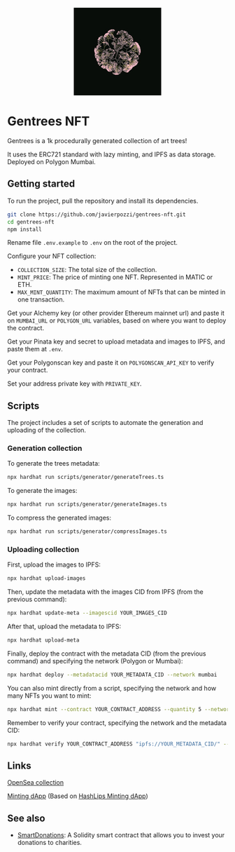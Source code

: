 <p align="center">
    <img src="./assets/image.jpg" alt="Gentrees">
</p>

# Gentrees NFT

Gentrees is a 1k procedurally generated collection of art trees!

It uses the ERC721 standard with lazy minting, and IPFS as data storage. Deployed on Polygon Mumbai.

## Getting started

To run the project, pull the repository and install its dependencies.

```bash
git clone https://github.com/javierpozzi/gentrees-nft.git
cd gentrees-nft
npm install
```

Rename file `.env.example` to `.env` on the root of the project.

Configure your NFT collection:

- `COLLECTION_SIZE`: The total size of the collection.
- `MINT_PRICE`: The price of minting one NFT. Represented in MATIC or ETH.
- `MAX_MINT_QUANTITY`: The maximum amount of NFTs that can be minted in one transaction.

Get your Alchemy key (or other provider Ethereum mainnet url) and paste it on `MUMBAI_URL` or `POLYGON_URL` variables, based on where you want to deploy the contract.

Get your Pinata key and secret to upload metadata and images to IPFS, and paste them at `.env`.

Get your Polygonscan key and paste it on `POLYGONSCAN_API_KEY` to verify your contract.

Set your address private key with `PRIVATE_KEY`.

## Scripts

The project includes a set of scripts to automate the generation and uploading of the collection.

### Generation collection

To generate the trees metadata:

```bash
npx hardhat run scripts/generator/generateTrees.ts
```

To generate the images:

```bash
npx hardhat run scripts/generator/generateImages.ts
```

To compress the generated images:

```bash
npx hardhat run scripts/generator/compressImages.ts
```

### Uploading collection

First, upload the images to IPFS:

```bash
npx hardhat upload-images
```

Then, update the metadata with the images CID from IPFS (from the previous command):

```bash
npx hardhat update-meta --imagescid YOUR_IMAGES_CID
```

After that, upload the metadata to IPFS:

```bash
npx hardhat upload-meta
```

Finally, deploy the contract with the metadata CID (from the previous command) and specifying the network (Polygon or Mumbai):

```bash
npx hardhat deploy --metadatacid YOUR_METADATA_CID --network mumbai
```

You can also mint directly from a script, specifying the network and how many NFTs you want to mint:

```bash
npx hardhat mint --contract YOUR_CONTRACT_ADDRESS --quantity 5 --network mumbai
```

Remember to verify your contract, specifying the network and the metadata CID:

```bash
npx hardhat verify YOUR_CONTRACT_ADDRESS "ipfs://YOUR_METADATA_CID/" --network mumbai
```

## Links

[OpenSea collection](https://testnets.opensea.io/collection/gentrees)

[Minting dApp](https://gentrees-nft.vercel.app/) (Based on [HashLips Minting dApp](https://github.com/HashLips/hashlips_nft_minting_dapp))

## See also

- [SmartDonations](https://github.com/javierpozzi/smart-donations): A Solidity smart contract that allows you to invest your donations to charities.
